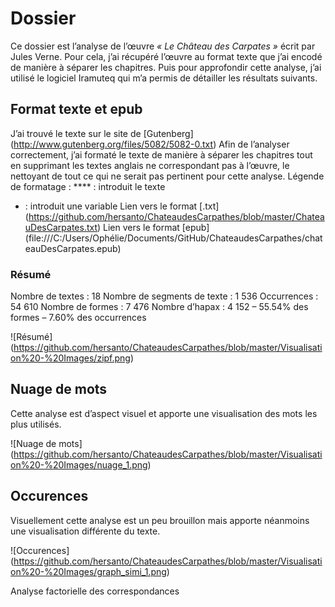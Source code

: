 # Dossier
Ce dossier est l’analyse de l’œuvre *« Le Château des Carpates »* écrit par Jules Verne. Pour cela, j’ai récupéré l’œuvre au format texte que j’ai encodé de manière à séparer les chapitres. Puis pour approfondir cette analyse, j’ai utilisé le logiciel Iramuteq qui m’a permis de détailler les résultats suivants.

## Format texte et epub
J’ai trouvé le texte sur le site de [Gutenberg] (http://www.gutenberg.org/files/5082/5082-0.txt)
Afin de l’analyser correctement, j’ai formaté le texte de manière à séparer les chapitres tout en supprimant les textes anglais ne correspondant pas à l’œuvre, le nettoyant de tout ce qui ne serait pas pertinent pour cette analyse.
Légende de formatage :
**** : introduit le texte
* : introduit une variable
Lien vers le format [.txt] (https://github.com/hersanto/ChateaudesCarpathes/blob/master/ChateauDesCarpates.txt)
Lien vers le format [epub] (file:///C:/Users/Ophélie/Documents/GitHub/ChateaudesCarpathes/chateauDesCarpates.epub)

### Résumé
Nombre de textes : 18
Nombre de segments de texte : 1 536
Occurrences : 54 610
Nombre de formes : 7 476
Nombre d’hapax : 4 152 – 55.54% des formes – 7.60% des occurrences

![Résumé] (https://github.com/hersanto/ChateaudesCarpathes/blob/master/Visualisation%20-%20Images/zipf.png)

## Nuage de mots
Cette analyse est d’aspect visuel et apporte une visualisation des mots les plus utilisés.

![Nuage de mots] (https://github.com/hersanto/ChateaudesCarpathes/blob/master/Visualisation%20-%20Images/nuage_1.png)

## Occurences

Visuellement cette analyse est un peu brouillon mais apporte néanmoins une visualisation différente du texte.

![Occurences] (https://github.com/hersanto/ChateaudesCarpathes/blob/master/Visualisation%20-%20Images/graph_simi_1.png)


Analyse factorielle des correspondances
